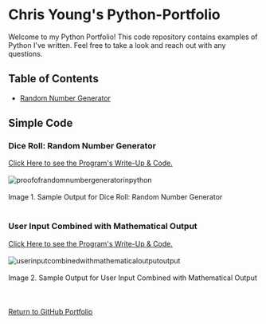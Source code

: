 # Chris Young's Python-Portfolio

Welcome to my Python Portfolio!  This code repository contains examples of Python I've written. Feel free to take a look and reach out with any questions.

## Table of Contents

+ [Random Number Generator](https://github.com/reachchrisyoung/Python-Portfolio/blob/main/README.md#dice-roll-random-number-generator)

## Simple Code

### Dice Roll: Random Number Generator
[Click Here to see the Program's Write-Up & Code.](https://github.com/reachchrisyoung/Python-Portfolio/blob/a90acd608544882d84def77406f030ddc909bebb/Random%20Number%20Generator%3A%20Dice%20Roll)<br />
<br />
![proofofrandomnumbergeneratorinpython](https://github.com/user-attachments/assets/349e98fd-0b1e-484a-9a0d-5a3089d6b48e) <br />
<br />
Image 1. Sample Output for Dice Roll: Random Number Generator
<br />
<br />
### User Input Combined with Mathematical Output
[Click Here to see the Program's Write-Up & Code.](https://github.com/reachchrisyoung/Python-Portfolio/blob/68bc03d45a147332224d32c14c2a713032202ebe/User-Input-Math-Output)<br />
<br />
![userinputcombinedwithmathematicaloutputoutput](https://github.com/user-attachments/assets/63af8d80-6a52-454c-b3b2-b6c0da2a052f)<br />
<br />
Image 2. Sample Output for User Input Combined with Mathematical Output<br />
<br />
<br />
<br />
[Return to GitHub Portfolio](https://github.com/reachchrisyoung)
